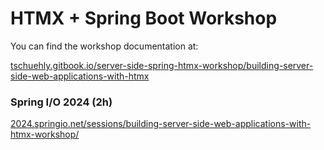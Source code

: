 # HTMX + Spring Boot Workshop

You can find the workshop documentation at:

[tschuehly.gitbook.io/server-side-spring-htmx-workshop/building-server-side-web-applications-with-htmx](https://tschuehly.gitbook.io/server-side-spring-htmx-workshop/building-server-side-web-applications-with-htmx)

### Spring I/O 2024 (2h)

[2024.springio.net/sessions/building-server-side-web-applications-with-htmx-workshop/](https://2024.springio.net/sessions/building-server-side-web-applications-with-htmx-workshop/)
